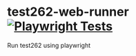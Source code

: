 # test262-web-runner [![Playwright Tests](https://github.com/Meir017/test262-web-runner/actions/workflows/playwright.yml/badge.svg)](https://github.com/Meir017/test262-web-runner/actions/workflows/playwright.yml)
Run test262 using playwright
